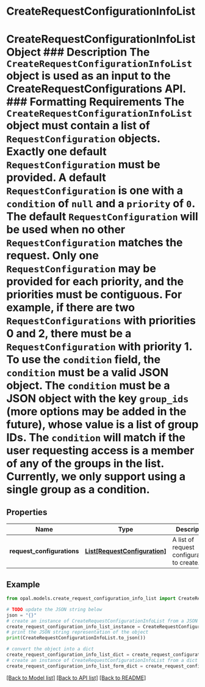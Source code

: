 # CreateRequestConfigurationInfoList

# CreateRequestConfigurationInfoList Object ### Description The `CreateRequestConfigurationInfoList` object is used as an input to the CreateRequestConfigurations API.  ### Formatting Requirements The `CreateRequestConfigurationInfoList` object must contain a list of `RequestConfiguration` objects. Exactly one default `RequestConfiguration` must be provided.  A default `RequestConfiguration` is one with a `condition` of `null` and a `priority` of `0`.  The default `RequestConfiguration` will be used when no other `RequestConfiguration` matches the request.  Only one `RequestConfiguration` may be provided for each priority, and the priorities must be contiguous.  For example, if there are two `RequestConfigurations` with priorities 0 and 2, there must be a `RequestConfiguration` with priority 1.  To use the `condition` field, the `condition` must be a valid JSON object.  The `condition` must be a JSON object with the key `group_ids` (more options may be added in the future), whose value is a list of group IDs. The `condition` will match if the user requesting access is a member of any of the groups in the list. Currently, we only support using a single group as a condition.

## Properties

Name | Type | Description | Notes
------------ | ------------- | ------------- | -------------
**request_configurations** | [**List[RequestConfiguration]**](RequestConfiguration.md) | A list of request configurations to create. | 

## Example

```python
from opal.models.create_request_configuration_info_list import CreateRequestConfigurationInfoList

# TODO update the JSON string below
json = "{}"
# create an instance of CreateRequestConfigurationInfoList from a JSON string
create_request_configuration_info_list_instance = CreateRequestConfigurationInfoList.from_json(json)
# print the JSON string representation of the object
print(CreateRequestConfigurationInfoList.to_json())

# convert the object into a dict
create_request_configuration_info_list_dict = create_request_configuration_info_list_instance.to_dict()
# create an instance of CreateRequestConfigurationInfoList from a dict
create_request_configuration_info_list_form_dict = create_request_configuration_info_list.from_dict(create_request_configuration_info_list_dict)
```
[[Back to Model list]](../README.md#documentation-for-models) [[Back to API list]](../README.md#documentation-for-api-endpoints) [[Back to README]](../README.md)


